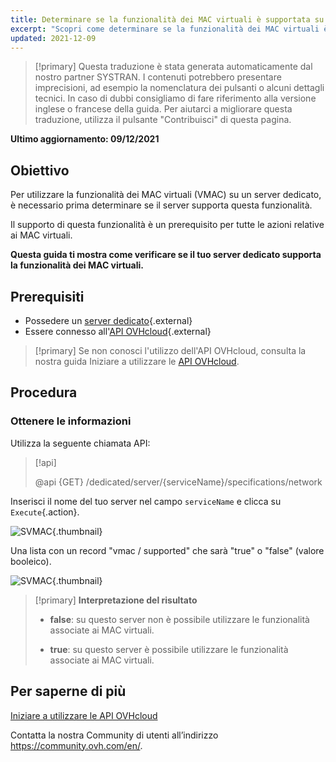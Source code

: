 ```yaml
---
title: Determinare se la funzionalità dei MAC virtuali è supportata su un server dedicato
excerpt: "Scopri come determinare se la funzionalità dei MAC virtuali è supportata su un server dedicato tramite l'API OVHcloud"
updated: 2021-12-09
---
```


> [!primary]
> Questa traduzione è stata generata automaticamente dal nostro partner SYSTRAN. I contenuti potrebbero presentare imprecisioni, ad esempio la nomenclatura dei pulsanti o alcuni dettagli tecnici. In caso di dubbi consigliamo di fare riferimento alla versione inglese o francese della guida. Per aiutarci a migliorare questa traduzione, utilizza il pulsante "Contribuisci" di questa pagina.
>

**Ultimo aggiornamento: 09/12/2021**

## Obiettivo

Per utilizzare la funzionalità dei MAC virtuali (VMAC) su un server dedicato, è necessario prima determinare se il server supporta questa funzionalità.

Il supporto di questa funzionalità è un prerequisito per tutte le azioni relative ai MAC virtuali.

**Questa guida ti mostra come verificare se il tuo server dedicato supporta la funzionalità dei MAC virtuali.**

## Prerequisiti

- Possedere un [server dedicato](https://www.ovhcloud.com/it/bare-metal/){.external}
- Essere connesso all'[API OVHcloud](https://api.ovh.com/){.external}

> [!primary]
> Se non conosci l'utilizzo dell'API OVHcloud, consulta la nostra guida Iniziare a utilizzare le [API OVHcloud](/pages/account/api/first-steps).

## Procedura

### Ottenere le informazioni

Utilizza la seguente chiamata API:

> [!api]
>
> @api {GET} /dedicated/server/{serviceName}/specifications/network
>

Inserisci il nome del tuo server nel campo `serviceName` e clicca su `Execute`{.action}.

![SVMAC](images/support_virtual_mac_02.png){.thumbnail}

Una lista con un record "vmac / supported" che sarà "true" o "false" (valore booleico).

![SVMAC](images/support_virtual_mac_04.png){.thumbnail}

> [!primary]
> **Interpretazione del risultato**
>
> - **false**: su questo server non è possibile utilizzare le funzionalità associate ai MAC virtuali.
>
> - **true**: su questo server è possibile utilizzare le funzionalità associate ai MAC virtuali.
>

## Per saperne di più

[Iniziare a utilizzare le API OVHcloud](/pages/account/api/first-steps)

Contatta la nostra Community di utenti all’indirizzo <https://community.ovh.com/en/>.